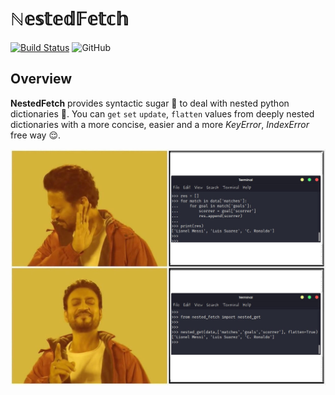 # ℕ𝕖𝕤𝕥𝕖𝕕𝔽𝕖𝕥𝕔𝕙
[![Build Status](https://travis-ci.org/saintlyzero/NestedFetch.svg?branch=master)](https://travis-ci.org/saintlyzero/NestedFetch)  ![GitHub](https://img.shields.io/github/license/saintlyzero/NestedFetch?color=light%20green)

## Overview
**NestedFetch** provides syntactic sugar 🍬 to deal with nested python dictionaries 🐍.
You can `get` `set` `update`, `flatten`  values from deeply nested dictionaries with a more concise, easier and a more *KeyError*, *IndexError* free way 😌.  

![enter image description here](asset/NestedFetchConcept.jpg)
